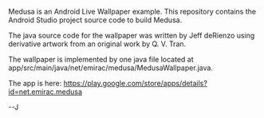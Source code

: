 Medusa is an Android Live Wallpaper example.
This repository contains the Android Studio project source code to build Medusa.

The java source code for the wallpaper was written by Jeff deRienzo using derivative artwork from an original work by Q. V. Tran.

The wallpaper is implemented by one java file located at app/src/main/java/net/emirac/medusa/MedusaWallpaper.java.

The app is here: https://play.google.com/store/apps/details?id=net.emirac.medusa

--J
